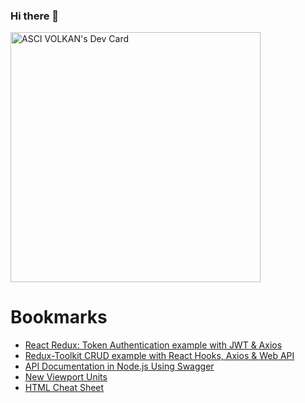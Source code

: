 ### Hi there 👋

<a href="https://app.daily.dev/Vasci"><img src="https://api.daily.dev/devcards/b86150a69e1c4e1f942d44b6a01ad789.png?r=p09" width="400" alt="ASCI VOLKAN's Dev Card"/></a>

# Bookmarks
<!-- BLOG-POST-LIST:START -->
- [React Redux: Token Authentication example with JWT &amp; Axios](https://app.daily.dev/posts/ggXNizQMB?utm_source=rss&utm_medium=bookmarks&utm_campaign=DYan2tin1cPLbvFrRYoBf)
- [Redux-Toolkit CRUD example with React Hooks, Axios &amp; Web API](https://app.daily.dev/posts/5crhiDHSl?utm_source=rss&utm_medium=bookmarks&utm_campaign=DYan2tin1cPLbvFrRYoBf)
- [API Documentation in Node.js Using Swagger](https://app.daily.dev/posts/Mr7z_Ej0g?utm_source=rss&utm_medium=bookmarks&utm_campaign=DYan2tin1cPLbvFrRYoBf)
- [New Viewport Units](https://app.daily.dev/posts/LkicAkzCc?utm_source=rss&utm_medium=bookmarks&utm_campaign=DYan2tin1cPLbvFrRYoBf)
- [HTML Cheat Sheet](https://app.daily.dev/posts/SxYsW2DIC?utm_source=rss&utm_medium=bookmarks&utm_campaign=DYan2tin1cPLbvFrRYoBf)
<!-- BLOG-POST-LIST:END -->
